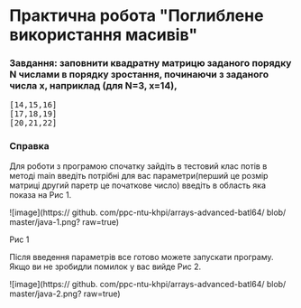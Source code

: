# Практична робота "Поглиблене використання масивів"
### Завдання: заповнити квадратну матрицю заданого порядку N числами в порядку зростання, починаючи з заданого числа x, наприклад (для N=3, x=14), 
<pre>
[14,15,16]
[17,18,19]
[20,21,22]</pre>

### Справка 
Для роботи з програмою спочатку зайдіть в тестовий клас потів в методі main введіть потрібні для вас параметри(перший це розмір матриці другий паретр це початкове число) введіть в область яка показа на Рис 1.

![image](https:// github. com/ppc-ntu-khpi/arrays-advanced-batl64/ blob/ master/java-1.png? raw=true)

Рис 1

Після введення параметрів все готово можете запускати програму. Якщо ви не зробидли помилок у вас вийде Рис 2.

![image](https:// github. com/ppc-ntu-khpi/arrays-advanced-batl64/ blob/ master/java-2.png? raw=true)
